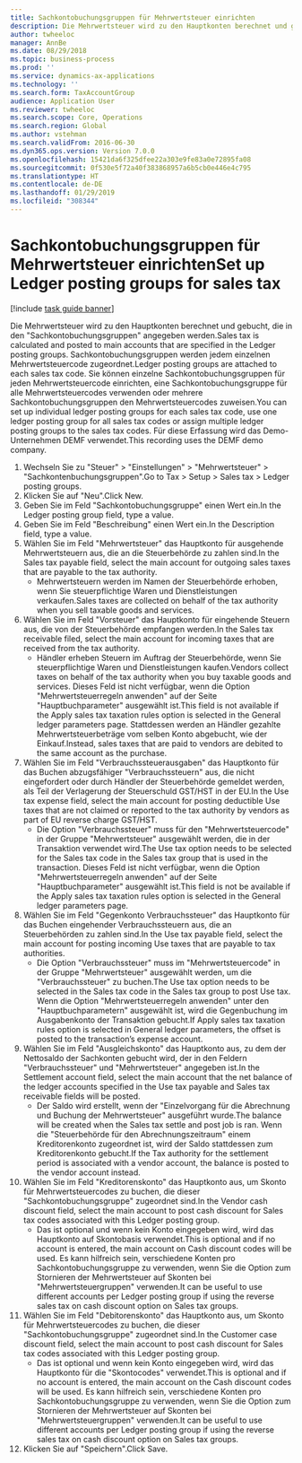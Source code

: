 ```yaml
---
title: Sachkontobuchungsgruppen für Mehrwertsteuer einrichten
description: Die Mehrwertsteuer wird zu den Hauptkonten berechnet und gebucht, die in den "Sachkontobuchungsgruppen" angegeben werden.
author: twheeloc
manager: AnnBe
ms.date: 08/29/2018
ms.topic: business-process
ms.prod: ''
ms.service: dynamics-ax-applications
ms.technology: ''
ms.search.form: TaxAccountGroup
audience: Application User
ms.reviewer: twheeloc
ms.search.scope: Core, Operations
ms.search.region: Global
ms.author: vstehman
ms.search.validFrom: 2016-06-30
ms.dyn365.ops.version: Version 7.0.0
ms.openlocfilehash: 15421da6f325dfee22a303e9fe83a0e72895fa08
ms.sourcegitcommit: 0f530e5f72a40f383868957a6b5cb0e446e4c795
ms.translationtype: HT
ms.contentlocale: de-DE
ms.lasthandoff: 01/29/2019
ms.locfileid: "308344"
---
```

# <a name="set-up-ledger-posting-groups-for-sales-tax"></a><span data-ttu-id="966fc-103">Sachkontobuchungsgruppen für Mehrwertsteuer einrichten</span><span class="sxs-lookup"><span data-stu-id="966fc-103">Set up Ledger posting groups for sales tax</span></span>

[!include [task guide banner](../../includes/task-guide-banner.md)]

<span data-ttu-id="966fc-104">Die Mehrwertsteuer wird zu den Hauptkonten berechnet und gebucht, die in den "Sachkontobuchungsgruppen" angegeben werden.</span><span class="sxs-lookup"><span data-stu-id="966fc-104">Sales tax is calculated and posted to main accounts that are specified in the Ledger posting groups.</span></span> <span data-ttu-id="966fc-105">Sachkontobuchungsgruppen werden jedem einzelnen Mehrwertsteuercode zugeordnet.</span><span class="sxs-lookup"><span data-stu-id="966fc-105">Ledger posting groups are attached to each sales tax code.</span></span> <span data-ttu-id="966fc-106">Sie können einzelne Sachkontobuchungsgruppen für jeden Mehrwertsteuercode einrichten, eine Sachkontobuchungsgruppe für alle Mehrwertsteuercodes verwenden oder mehrere Sachkontobuchungsgruppen den Mehrwertsteuercodes zuweisen.</span><span class="sxs-lookup"><span data-stu-id="966fc-106">You can set up individual ledger posting groups for each sales tax code, use one ledger posting group for all sales tax codes or assign multiple ledger posting groups to the sales tax codes.</span></span> <span data-ttu-id="966fc-107">Für diese Erfassung wird das Demo-Unternehmen DEMF verwendet.</span><span class="sxs-lookup"><span data-stu-id="966fc-107">This recording uses the DEMF demo company.</span></span> 

1. <span data-ttu-id="966fc-108">Wechseln Sie zu "Steuer" > "Einstellungen" > "Mehrwertsteuer" > "Sachkontenbuchungsgruppen".</span><span class="sxs-lookup"><span data-stu-id="966fc-108">Go to Tax > Setup > Sales tax > Ledger posting groups.</span></span>
2. <span data-ttu-id="966fc-109">Klicken Sie auf "Neu".</span><span class="sxs-lookup"><span data-stu-id="966fc-109">Click New.</span></span>
3. <span data-ttu-id="966fc-110">Geben Sie im Feld "Sachkontobuchungsgruppe" einen Wert ein.</span><span class="sxs-lookup"><span data-stu-id="966fc-110">In the Ledger posting group field, type a value.</span></span>
4. <span data-ttu-id="966fc-111">Geben Sie im Feld "Beschreibung" einen Wert ein.</span><span class="sxs-lookup"><span data-stu-id="966fc-111">In the Description field, type a value.</span></span>
5. <span data-ttu-id="966fc-112">Wählen Sie im Feld "Mehrwertsteuer" das Hauptkonto für ausgehende Mehrwertsteuern aus, die an die Steuerbehörde zu zahlen sind.</span><span class="sxs-lookup"><span data-stu-id="966fc-112">In the Sales tax payable field, select the main account for outgoing sales taxes that are payable to the tax authority.</span></span>
    * <span data-ttu-id="966fc-113">Mehrwertsteuern werden im Namen der Steuerbehörde erhoben, wenn Sie steuerpflichtige Waren und Dienstleistungen verkaufen.</span><span class="sxs-lookup"><span data-stu-id="966fc-113">Sales taxes are collected on behalf of the tax authority when you sell taxable goods and services.</span></span>  
6. <span data-ttu-id="966fc-114">Wählen Sie im Feld "Vorsteuer" das Hauptkonto für eingehende Steuern aus, die von der Steuerbehörde empfangen werden.</span><span class="sxs-lookup"><span data-stu-id="966fc-114">In the Sales tax receivable filed, select the main account for incoming taxes that are received from the tax authority.</span></span>
    * <span data-ttu-id="966fc-115">Händler erheben Steuern im Auftrag der Steuerbehörde, wenn Sie steuerpflichtige Waren und Dienstleistungen kaufen.</span><span class="sxs-lookup"><span data-stu-id="966fc-115">Vendors collect taxes on behalf of the tax authority when you buy taxable goods and services.</span></span> <span data-ttu-id="966fc-116">Dieses Feld ist nicht verfügbar, wenn die Option "Mehrwertsteuerregeln anwenden" auf der Seite "Hauptbuchparameter" ausgewählt ist.</span><span class="sxs-lookup"><span data-stu-id="966fc-116">This field is not available if the Apply sales tax taxation rules option is selected in the General ledger parameters page.</span></span> <span data-ttu-id="966fc-117">Stattdessen werden an Händler gezahlte Mehrwertsteuerbeträge vom selben Konto abgebucht, wie der Einkauf.</span><span class="sxs-lookup"><span data-stu-id="966fc-117">Instead, sales taxes that are paid to vendors are debited to the same account as the purchase.</span></span>   
7. <span data-ttu-id="966fc-118">Wählen Sie im Feld "Verbrauchssteuerausgaben" das Hauptkonto für das Buchen abzugsfähiger "Verbrauchssteuern" aus, die nicht eingefordert oder durch Händler der Steuerbehörde gemeldet werden, als Teil der Verlagerung der Steuerschuld GST/HST in der EU.</span><span class="sxs-lookup"><span data-stu-id="966fc-118">In the Use tax expense field, select  the main account for posting deductible Use taxes that are not claimed or reported to the tax authority by vendors as part of EU reverse charge GST/HST.</span></span>
    * <span data-ttu-id="966fc-119">Die Option "Verbrauchssteuer" muss für den "Mehrwertsteuercode" in der Gruppe "Mehrwertsteuer" ausgewählt werden, die in der Transaktion verwendet wird.</span><span class="sxs-lookup"><span data-stu-id="966fc-119">The Use tax option needs to be selected for the Sales tax code in the Sales tax group that is used in the transaction.</span></span>  <span data-ttu-id="966fc-120">Dieses Feld ist nicht verfügbar, wenn die Option "Mehrwertsteuerregeln anwenden" auf der Seite "Hauptbuchparameter" ausgewählt ist.</span><span class="sxs-lookup"><span data-stu-id="966fc-120">This field is not be available if the Apply sales tax taxation rules option is selected in the General ledger parameters page.</span></span>   
8. <span data-ttu-id="966fc-121">Wählen Sie im Feld "Gegenkonto Verbrauchssteuer" das Hauptkonto für das Buchen eingehender Verbrauchssteuern aus, die an Steuerbehörden zu zahlen sind.</span><span class="sxs-lookup"><span data-stu-id="966fc-121">In the Use tax payable field, select the main account for posting incoming Use taxes that are payable to tax authorities.</span></span>
    * <span data-ttu-id="966fc-122">Die Option "Verbrauchssteuer" muss im "Mehrwertsteuercode" in der Gruppe "Mehrwertsteuer" ausgewählt werden, um die "Verbrauchssteuer" zu buchen.</span><span class="sxs-lookup"><span data-stu-id="966fc-122">The Use tax option needs to be selected in the Sales tax code in the Sales tax group to post Use tax.</span></span> <span data-ttu-id="966fc-123">Wenn die Option "Mehrwertsteuerregeln anwenden" unter den "Hauptbuchparametern" ausgewählt ist, wird die Gegenbuchung im Ausgabenkonto der Transaktion gebucht.</span><span class="sxs-lookup"><span data-stu-id="966fc-123">If Apply sales tax taxation rules option is selected in General ledger parameters, the offset is posted to the transaction’s expense account.</span></span>   
9. <span data-ttu-id="966fc-124">Wählen Sie im Feld "Ausgleichskonto" das Hauptkonto aus, zu dem der Nettosaldo der Sachkonten gebucht wird, der in den Feldern "Verbrauchssteuer" und "Mehrwertsteuer" angegeben ist.</span><span class="sxs-lookup"><span data-stu-id="966fc-124">In the Settlement account field, select the main account  that the net balance of the ledger accounts specified in the Use tax payable and Sales tax receivable fields will be posted.</span></span>
    * <span data-ttu-id="966fc-125">Der Saldo wird erstellt, wenn der "Einzelvorgang für die Abrechnung und Buchung der Mehrwertsteuer" ausgeführt wurde.</span><span class="sxs-lookup"><span data-stu-id="966fc-125">The balance will be created when the Sales tax settle and post job is ran.</span></span>  <span data-ttu-id="966fc-126">Wenn die "Steuerbehörde für den Abrechnungszeitraum" einem Kreditorenkonto zugeordnet ist, wird der Saldo stattdessen zum Kreditorenkonto gebucht.</span><span class="sxs-lookup"><span data-stu-id="966fc-126">If the Tax authority for the settlement period is associated with a vendor account, the balance is posted to the vendor account instead.</span></span>   
10. <span data-ttu-id="966fc-127">Wählen Sie im Feld "Kreditorenskonto" das Hauptkonto aus, um Skonto für Mehrwertsteuercodes zu buchen, die dieser "Sachkontobuchungsgruppe" zugeordnet sind.</span><span class="sxs-lookup"><span data-stu-id="966fc-127">In the Vendor cash discount field, select the main account to post cash discount for Sales tax codes associated with this Ledger posting group.</span></span>
    * <span data-ttu-id="966fc-128">Das ist optional und wenn kein Konto eingegeben wird, wird das Hauptkonto auf Skontobasis verwendet.</span><span class="sxs-lookup"><span data-stu-id="966fc-128">This is optional and if no account is entered,  the main account on Cash discount codes will be used.</span></span> <span data-ttu-id="966fc-129">Es kann hilfreich sein, verschiedene Konten pro Sachkontobuchungsgruppe zu verwenden, wenn Sie die Option zum Stornieren der Mehrwertsteuer auf Skonten bei "Mehrwertsteuergruppen" verwenden.</span><span class="sxs-lookup"><span data-stu-id="966fc-129">It can be useful to use different accounts per Ledger posting group if using the reverse sales tax on cash discount option on Sales tax groups.</span></span>  
11. <span data-ttu-id="966fc-130">Wählen Sie im Feld "Debitorenskonto" das Hauptkonto aus, um Skonto für Mehrwertsteuercodes zu buchen, die dieser "Sachkontobuchungsgruppe" zugeordnet sind.</span><span class="sxs-lookup"><span data-stu-id="966fc-130">In the Customer case discount field, select the main account to post cash discount for Sales tax codes associated with this Ledger posting group.</span></span>
    * <span data-ttu-id="966fc-131">Das ist optional und wenn kein Konto eingegeben wird, wird das Hauptkonto für die "Skontocodes" verwendet.</span><span class="sxs-lookup"><span data-stu-id="966fc-131">This is optional and if no account is entered, the main account on the Cash discount codes will be used.</span></span> <span data-ttu-id="966fc-132">Es kann hilfreich sein, verschiedene Konten pro Sachkontobuchungsgruppe zu verwenden, wenn Sie die Option zum Stornieren der Mehrwertsteuer auf Skonten bei "Mehrwertsteuergruppen" verwenden.</span><span class="sxs-lookup"><span data-stu-id="966fc-132">It can be useful to use different accounts per Ledger posting group if using the reverse sales tax on cash discount option on Sales tax groups.</span></span>  
12. <span data-ttu-id="966fc-133">Klicken Sie auf "Speichern".</span><span class="sxs-lookup"><span data-stu-id="966fc-133">Click Save.</span></span>

